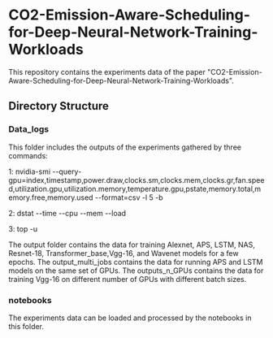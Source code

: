 # CO2-Emission-Aware-Scheduling-for-Deep-Neural-Network-Training-Workloads

This repository contains the experiments data of the paper "CO2-Emission-Aware-Scheduling-for-Deep-Neural-Network-Training-Workloads".

## Directory Structure
### Data_logs

This folder includes the outputs of the experiments gathered by three commands:

  1: nvidia-smi --query-gpu=index,timestamp,power.draw,clocks.sm,clocks.mem,clocks.gr,fan.speed,utilization.gpu,utilization.memory,temperature.gpu,pstate,memory.total,memory.free,memory.used --format=csv -l 5 -b

  2: dstat --time --cpu --mem --load

  3: top -u

The output folder contains the data for training Alexnet, APS, LSTM, NAS, Resnet-18, Transformer_base,Vgg-16, and Wavenet models for a few epochs. The output_multi_jobs contains the data for running APS and LSTM models on the same set of GPUs. The outputs_n_GPUs contains the data for training Vgg-16 on different number of GPUs with different batch sizes. 

### notebooks
The experiments data can be loaded and processed by the notebooks in this folder.

### 
